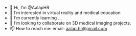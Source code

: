 - 👋 Hi, I’m @AalapHR
- 👀 I’m interested in virtual reality and medical education
- 🌱 I’m currently learning ...
- 💞️ I’m looking to collaborate on 3D medical imaging projects.
- 📫 How to reach me: email: aalap.hr@gmail.com

<!---
AalapHR/AalapHR is a ✨ special ✨ repository because its `README.md` (this file) appears on your GitHub profile.
You can click the Preview link to take a look at your changes.
--->
